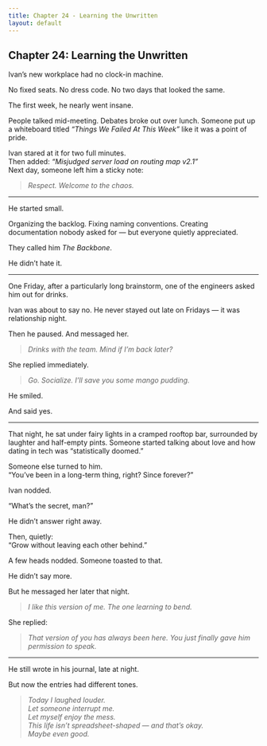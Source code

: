 ```yaml
---
title: Chapter 24 - Learning the Unwritten
layout: default
---
```


## Chapter 24: Learning the Unwritten

Ivan’s new workplace had no clock-in machine.

No fixed seats. No dress code. No two days that looked the same.

The first week, he nearly went insane.

People talked mid-meeting. Debates broke out over lunch. Someone put up a whiteboard titled *“Things We Failed At This Week”* like it was a point of pride.

Ivan stared at it for two full minutes.  
Then added: *“Misjudged server load on routing map v2.1”*  
Next day, someone left him a sticky note:  
> *Respect. Welcome to the chaos.*

---

He started small.

Organizing the backlog. Fixing naming conventions. Creating documentation nobody asked for — but everyone quietly appreciated.

They called him *The Backbone*.

He didn’t hate it.

---

One Friday, after a particularly long brainstorm, one of the engineers asked him out for drinks.

Ivan was about to say no. He never stayed out late on Fridays — it was relationship night.

Then he paused. And messaged her.

> *Drinks with the team. Mind if I’m back later?*

She replied immediately.

> *Go. Socialize. I’ll save you some mango pudding.*

He smiled.

And said yes.

---

That night, he sat under fairy lights in a cramped rooftop bar, surrounded by laughter and half-empty pints. Someone started talking about love and how dating in tech was “statistically doomed.”

Someone else turned to him.  
“You’ve been in a long-term thing, right? Since forever?”

Ivan nodded.

“What’s the secret, man?”

He didn’t answer right away.

Then, quietly:  
“Grow without leaving each other behind.”

A few heads nodded. Someone toasted to that.

He didn’t say more.

But he messaged her later that night.

> *I like this version of me. The one learning to bend.*

She replied:

> *That version of you has always been here. You just finally gave him permission to speak.*

---

He still wrote in his journal, late at night.

But now the entries had different tones.

> *Today I laughed louder.  
Let someone interrupt me.  
Let myself enjoy the mess.  
This life isn’t spreadsheet-shaped — and that’s okay.  
Maybe even good.*